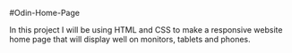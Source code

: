 #Odin-Home-Page

In this project I will be using HTML and CSS to make a responsive website home page that will display
well on monitors, tablets and phones.
